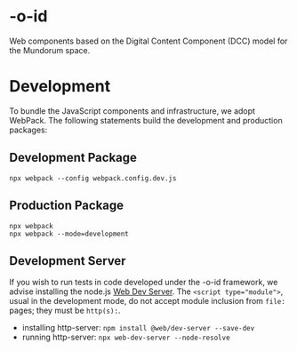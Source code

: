 # -o-id

Web components based on the Digital Content Component (DCC) model for the Mundorum space.

# Development

To bundle the JavaScript components and infrastructure, we adopt  WebPack. The following statements build the development and production packages:

## Development Package

~~~
npx webpack --config webpack.config.dev.js
~~~

## Production Package

~~~
npx webpack
npx webpack --mode=development
~~~

## Development Server

If you wish to run tests in code developed under the -o-id framework, we advise installing the node.js [Web Dev Server](https://modern-web.dev/docs/dev-server/overview/). The `<script type="module">`, usual in the development mode, do not accept module inclusion from `file:` pages; they must be `http(s):`.

* installing http-server: `npm install @web/dev-server --save-dev`
* running http-server: `npx web-dev-server --node-resolve`
